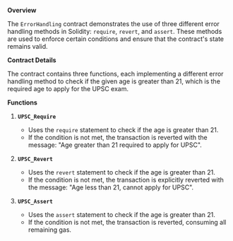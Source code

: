 
**Overview**

The `ErrorHandling` contract demonstrates the use of three different error handling methods in Solidity: `require`, `revert`, and `assert`. These methods are used to enforce certain conditions and ensure that the contract's state remains valid.

**Contract Details**

The contract contains three functions, each implementing a different error handling method to check if the given age is greater than 21, which is the required age to apply for the UPSC exam.

**Functions**

1. **`UPSC_Require`**
   - Uses the `require` statement to check if the age is greater than 21.
   - If the condition is not met, the transaction is reverted with the message: "Age greater than 21 required to apply for UPSC".

2. **`UPSC_Revert`**
   - Uses the `revert` statement to check if the age is greater than 21.
   - If the condition is not met, the transaction is explicitly reverted with the message: "Age less than 21, cannot apply for UPSC".

3. **`UPSC_Assert`**
   - Uses the `assert` statement to check if the age is greater than 21.
   - If the condition is not met, the transaction is reverted, consuming all remaining gas.
